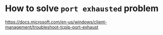 # How to solve `port exhausted` problem

https://docs.microsoft.com/en-us/windows/client-management/troubleshoot-tcpip-port-exhaust

